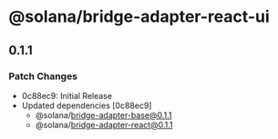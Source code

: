 # @solana/bridge-adapter-react-ui

## 0.1.1

### Patch Changes

- 0c88ec9: Initial Release
- Updated dependencies [0c88ec9]
  - @solana/bridge-adapter-base@0.1.1
  - @solana/bridge-adapter-react@0.1.1
